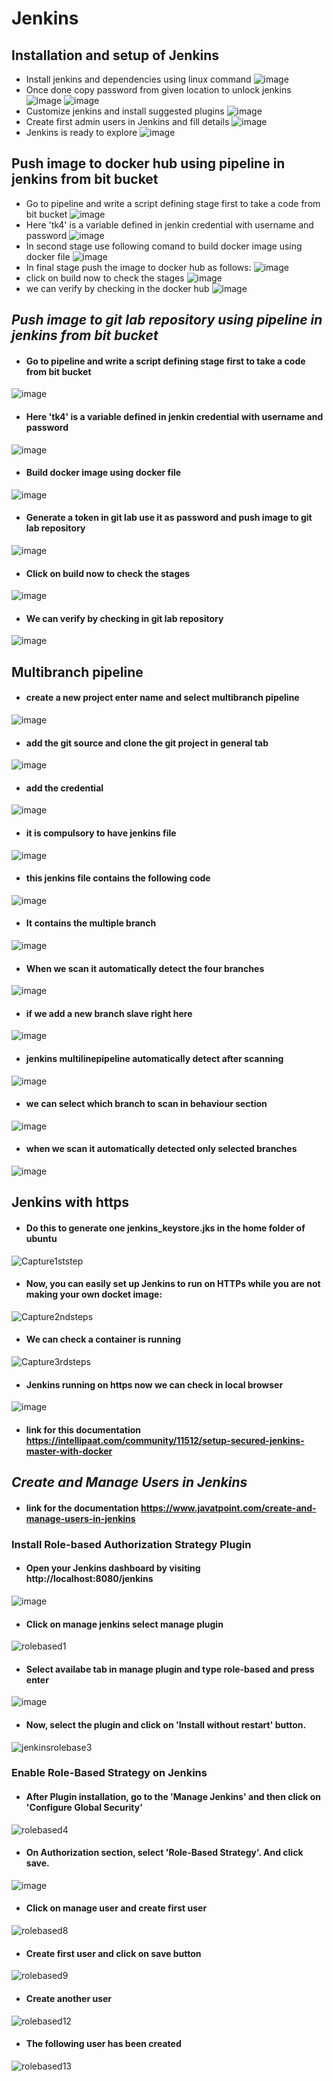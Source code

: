 # Jenkins
## Installation and setup of Jenkins
- Install jenkins and dependencies using linux command
![image](https://user-images.githubusercontent.com/103022040/167290421-5c76711b-122d-4bf5-bc4d-535e7c0f0f49.png)
- Once done copy password from given location to unlock jenkins 
![image](https://user-images.githubusercontent.com/103022040/167290495-101b16a2-45af-4357-b9fd-e0e084eadde8.png)
![image](https://user-images.githubusercontent.com/103022040/167290505-a23de276-e8bb-47cf-bcb5-a9b971991e2c.png)
- Customize jenkins and install suggested plugins
![image](https://user-images.githubusercontent.com/103022040/167290533-7a5d0af4-5363-480a-87fc-a097d4fa35e4.png)
- Create first admin users in Jenkins and fill details
![image](https://user-images.githubusercontent.com/103022040/167290663-aaed655e-c4be-4df1-9f77-0735ffcadb7a.png)
- Jenkins is ready to explore
![image](https://user-images.githubusercontent.com/103022040/167290722-807d9a42-5b3d-48a0-b3c5-f7fb3d257d72.png)
## Push image to docker hub using pipeline in jenkins from bit bucket
- Go to pipeline and write a script defining stage first to take a code from bit bucket
![image](https://user-images.githubusercontent.com/103022040/167294543-89c1ad27-9147-4afe-9969-d4bd267771ec.png)
- Here 'tk4' is a variable defined in jenkin credential with username and password
![image](https://user-images.githubusercontent.com/103022040/167294616-8f08a23e-29da-41a1-988a-964457a90b66.png)
- In second stage use following comand  to build docker image using docker file
![image](https://user-images.githubusercontent.com/103022040/167294755-84aa9082-d90b-4ca3-a753-ee8b2e3db7ab.png)
- In final stage push the image to docker hub as follows:
![image](https://user-images.githubusercontent.com/103022040/167294823-69eedf3c-6b2b-4aa4-8633-ea2ee71f8ae4.png)
- click on build now to check the stages 
![image](https://user-images.githubusercontent.com/103022040/167294892-f86a9c56-449d-4cdd-86b2-a8579bfac866.png)
- we can verify by checking in the docker hub
![image](https://user-images.githubusercontent.com/103022040/167294961-37a75d5c-6d28-4eef-8ae9-b07fc98db8a1.png)
## *Push image to git lab repository using pipeline in jenkins from bit bucket*
- #### Go to pipeline and write a script defining stage first to take a code from bit bucket
![image](https://user-images.githubusercontent.com/103022040/167294543-89c1ad27-9147-4afe-9969-d4bd267771ec.png)
- #### Here 'tk4' is a variable defined in jenkin credential with username and password
![image](https://user-images.githubusercontent.com/103022040/167294616-8f08a23e-29da-41a1-988a-964457a90b66.png)
- #### Build docker image using docker file 
![image](https://user-images.githubusercontent.com/103022040/167299838-e6f8abc0-d4b9-49f3-9395-4483f1da4b48.png)
- #### Generate a token in git lab use it as password and push image to git lab repository
![image](https://user-images.githubusercontent.com/103022040/167299924-0f6c0e45-12fe-472b-801c-6bed001c4874.png)
- #### Click on build now to check the stages 
![image](https://user-images.githubusercontent.com/103022040/167300007-a0371d84-c71f-47aa-8246-fbc9390a9436.png)
- #### We can verify by checking in git lab repository
![image](https://user-images.githubusercontent.com/103022040/167300052-1893d315-3c86-4505-bbe5-b59bb0b2ab84.png)
## Multibranch pipeline
- #### create a new project enter name and select multibranch pipeline
![image](https://user-images.githubusercontent.com/103022040/168459715-2f0c82f8-2c2d-4933-940e-782c097305d2.png)
- #### add the git source and clone the git project in general tab
 ![image](https://user-images.githubusercontent.com/103022040/168459764-122c753e-c37e-41b6-a82c-db5b376a0a44.png)
- #### add the credential 
![image](https://user-images.githubusercontent.com/103022040/168459854-8b673a72-c954-4d59-9b0e-7e9fb896e7e5.png)
- #### it is compulsory to have jenkins file 
![image](https://user-images.githubusercontent.com/103022040/168460058-474888fa-b50e-47f2-95aa-a80ea26f1362.png)
- #### this jenkins file contains the following code
![image](https://user-images.githubusercontent.com/103022040/168460088-0033084d-83ae-42dc-9674-13b825c13c8f.png)
- #### It contains the multiple branch
![image](https://user-images.githubusercontent.com/103022040/168460127-a74de377-809e-4703-95da-bac16ea837c5.png)
- #### When we scan it automatically detect the four branches 
![image](https://user-images.githubusercontent.com/103022040/168460275-c165d2ae-ca29-46d6-9419-9516a3ee2962.png)
- #### if we add a new branch slave right here 
![image](https://user-images.githubusercontent.com/103022040/168460353-2806a91b-944f-4f38-99ff-bf7a851a73f4.png)
- #### jenkins multilinepipeline automatically detect after scanning
![image](https://user-images.githubusercontent.com/103022040/168460397-6fbf7a10-d024-4249-b3e4-cea327cb9d9a.png)
- #### we can select which branch to scan in behaviour section 
![image](https://user-images.githubusercontent.com/103022040/168460485-3bcb2d5a-eb22-49f6-a29b-146ce083997c.png)
- #### when we scan it automatically detected only selected branches
![image](https://user-images.githubusercontent.com/103022040/168460666-e607594b-6950-4f8f-a03b-a84f3e611de9.png)
## Jenkins with https
- ####  Do this to generate one jenkins_keystore.jks in the home folder of ubuntu
![Capture1ststep](https://user-images.githubusercontent.com/103022040/174764084-1509784d-3d00-4881-9e7f-675d7bfc5506.JPG)
- #### Now, you can easily set up Jenkins to run on HTTPs while you are not making your own docket image:
![Capture2ndsteps](https://user-images.githubusercontent.com/103022040/174764712-6beb2d0b-8083-4406-9866-c1692a81d358.JPG)
- #### We can check a container is running 
![Capture3rdsteps](https://user-images.githubusercontent.com/103022040/174764971-1c1c9f09-4caa-47fd-a88b-364d191e08de.JPG)
- #### Jenkins running on https now we can check in local browser
![image](https://user-images.githubusercontent.com/103022040/174765801-b00be346-2922-4f45-8691-383591c60de0.png)
- #### link for this documentation https://intellipaat.com/community/11512/setup-secured-jenkins-master-with-docker
## *Create and Manage Users in Jenkins*
- #### link for the documentation https://www.javatpoint.com/create-and-manage-users-in-jenkins
### Install Role-based Authorization Strategy Plugin
- #### Open your Jenkins dashboard by visiting http://localhost:8080/jenkins
![image](https://user-images.githubusercontent.com/103022040/175924235-ec416b7a-642b-42e1-91f7-160746106358.png)
- #### Click on manage jenkins select manage plugin
![rolebased1](https://user-images.githubusercontent.com/103022040/175924829-d6e90cea-24c1-460f-8905-a750c332697f.JPG)
- #### Select availabe tab in manage plugin and type role-based and press enter
![image](https://user-images.githubusercontent.com/103022040/175925728-e3ed665b-1658-4c91-bc3c-bb0b8e08e43f.png)
- #### Now, select the plugin and click on 'Install without restart' button.
![jenkinsrolebase3](https://user-images.githubusercontent.com/103022040/175925939-21aaa8cd-7413-4b99-adf9-b92121c2ed5e.JPG)
### Enable Role-Based Strategy on Jenkins
- #### After Plugin installation, go to the 'Manage Jenkins' and then click on 'Configure Global Security'
![rolebased4](https://user-images.githubusercontent.com/103022040/175927529-93bb86c0-eb75-4468-bf8c-2a0b78253c70.JPG)
- #### On Authorization section, select 'Role-Based Strategy'. And click save.
![image](https://user-images.githubusercontent.com/103022040/175927885-1eda7fe9-4f42-46e7-ae4a-de0647bf8561.png)
- #### Click on manage user and create first user 
![rolebased8](https://user-images.githubusercontent.com/103022040/175928760-c1e3415f-13d6-4414-b1cd-c2bb46568000.JPG)
- #### Create first user and click on save button 
![rolebased9](https://user-images.githubusercontent.com/103022040/175928923-c38d3e76-57a3-4ba1-afd1-877801699e0d.JPG)
- #### Create another user
![rolebased12](https://user-images.githubusercontent.com/103022040/175929073-b1e14f3d-0e0f-465e-95f1-34eb7b79606f.JPG)
- #### The following user has been created
![rolebased13](https://user-images.githubusercontent.com/103022040/175929261-bc10d776-7262-4750-84c6-e36093208824.JPG)




